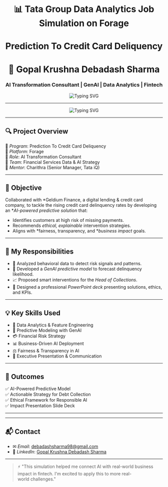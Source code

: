 <h1 align="center">📊 Tata Group Data Analytics Job Simulation on Forage</h1>
<h1 align="center">Prediction To Credit Card Deliquency</h1>

<h1 align="center">🚀 Gopal Krushna Debadash Sharma</h1>
<h3 align="center">AI Transformation Consultant | GenAI | Data Analytics | Fintech</h3>

<p align="center">
  <img src="https://readme-typing-svg.demolab.com?font=Fira+Code&weight=600&pause=1000&color=F75C7E&center=true&vCenter=true&width=435&lines=AI+%7C+GenAI+%7C+Fintech+Consultant;Always+Learning+%E2%9C%8C%EF%B8%8F;Love+Solving+Data+Problems+with+AI" alt="Typing SVG" />
</p>

---


<p align="center">
  <img src="https://readme-typing-svg.demolab.com?font=Fira+Code&weight=500&pause=1000&color=50FA7B&center=true&vCenter=true&width=500&lines=Predicting+Credit+Card+Delinquency+Using+GenAI;Ethical+AI+Interventions+in+Fintech;Built+for+Tata+iQ+Simulation+%7C+Forage" alt="Typing SVG" />
</p>

---

## 🔍 Project Overview

📌 *Program*: Prediction To Credit Card Deliquency  
📌 *Platform*: Forage  
📌 *Role*: AI Transformation Consultant  
📌 *Team*: Financial Services Data & AI Strategy  
📌 *Mentor*: Charithra (Senior Manager, Tata iQ)

---

## 🚀 Objective

Collaborated with *Geldium Finance, a digital lending & credit card company, to tackle the rising credit card delinquency rates by developing an **AI-powered predictive solution* that:

- Identifies customers at high risk of missing payments.
- Recommends *ethical, explainable* intervention strategies.
- Aligns with *fairness, transparency, and **business impact* goals.

---

## 🧠 My Responsibilities

- 🔬 Analyzed behavioral data to detect risk signals and patterns.
- 🤖 Developed a *GenAI predictive model* to forecast delinquency likelihood.
- 📈 Proposed smart interventions for the *Head of Collections*.
- 🧾 Designed a professional *PowerPoint deck* presenting solutions, ethics, and KPIs.

---

## 💡 Key Skills Used

- 🧮 Data Analytics & Feature Engineering  
- 🤖 Predictive Modeling with GenAI  
- 💳 Financial Risk Strategy  
- 📊 Business-Driven AI Deployment  
- ⚖ Fairness & Transparency in AI  
- 🎯 Executive Presentation & Communication

---

## 📂 Outcomes

✅ AI-Powered Predictive Model  
✅ Actionable Strategy for Debt Collection  
✅ Ethical Framework for Responsible AI  
✅ Impact Presentation Slide Deck

---


---

## 📬 Contact

- ✉ *Email*: [debadashsharma98@gmail.com](mailto:debadashsharma98@gmail.com)  
- 🔗 *LinkedIn*: [Gopal Krushna Debadash Sharma](https://www.linkedin.com/in/gopal-krushna-debadash-sharma-39128a25b/)

---

> ⚡ "This simulation helped me connect AI with real-world business impact in fintech. I'm excited to apply this to more real-world challenges."
